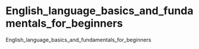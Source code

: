 # English_language_basics_and_fundamentals_for_beginners
English_language_basics_and_fundamentals_for_beginners

